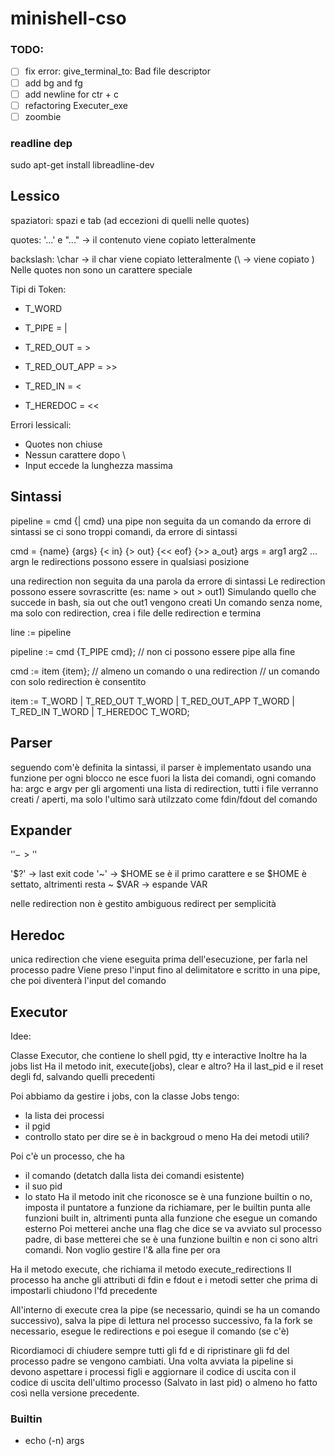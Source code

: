 # minishell-cso

### TODO:

- [ ] fix error: give_terminal_to: Bad file descriptor
- [ ] add bg and fg
- [ ] add newline for ctr + c
- [ ] refactoring Executer_exe
- [ ] zoombie

### readline dep
sudo apt-get install libreadline-dev

## Lessico

spaziatori: spazi e tab (ad eccezioni di quelli nelle quotes)

quotes: '...' e "..." -> il contenuto viene copiato letteralmente

backslash: \char -> il char viene copiato letteralmente (\\ -> viene copiato \)
			Nelle quotes non sono un carattere speciale

Tipi di Token:
- T_WORD

- T_PIPE = |

- T_RED_OUT = >
- T_RED_OUT_APP = >>
- T_RED_IN = <
- T_HEREDOC = <<

Errori lessicali:
- Quotes non chiuse
- Nessun carattere dopo \
- Input eccede la lunghezza massima

## Sintassi

pipeline = cmd {| cmd}
una pipe non seguita da un comando da errore di sintassi
se ci sono troppi comandi, da errore di sintassi

cmd = {name} {args} {< in} {> out} {<< eof} {>> a_out}
args = arg1 arg2 ... argn
le redirections possono essere in qualsiasi posizione

una redirection non seguita da una parola da errore di sintassi
Le redirection possono essere sovrascritte (es: name > out > out1)
Simulando quello che succede in bash, sia out che out1 vengono creati
Un comando senza nome, ma solo con redirection, crea i file delle redirection e termina

line := pipeline

pipeline := cmd {T_PIPE cmd};			// non ci possono essere pipe alla fine

cmd := item {item};					// almeno un comando o una redirection
									// un comando con solo redirection è consentito

item := T_WORD
		| T_RED_OUT		T_WORD
		| T_RED_OUT_APP	T_WORD
		| T_RED_IN		T_WORD
		| T_HEREDOC		T_WORD;

## Parser
seguendo com'è definita la sintassi, il parser è implementato usando una funzione per ogni blocco
ne esce fuori la lista dei comandi, ogni comando ha:
argc e argv per gli argomenti
una lista di redirection, tutti i file verranno creati / aperti, ma solo l'ultimo sarà utilzzato come fdin/fdout del comando


## Expander

'$' -> '$'

'$?' -> last exit code
'~' -> $HOME se è il primo carattere e se $HOME è settato, altrimenti resta ~
\$VAR -> espande VAR

nelle redirection non è gestito ambiguous redirect per semplicità

## Heredoc

unica redirection che viene eseguita prima dell'esecuzione, per farla nel processo padre
Viene preso l'input fino al delimitatore e scritto in una pipe, che poi diventerà l'input del comando

## Executor

Idee:

Classe Executor, che contiene lo shell pgid, tty e interactive
Inoltre ha la jobs list
Ha il metodo init, execute(jobs), clear e altro?
Ha il last_pid e il reset degli fd, salvando quelli precedenti

Poi abbiamo da gestire i jobs, con la classe Jobs tengo:
- la lista dei processi
- il pgid
- controllo stato per dire se è in backgroud o meno
Ha dei metodi utili?

Poi c'è un processo, che ha 
- il comando (detatch dalla lista dei comandi esistente)
- il suo pid
- lo stato
Ha il metodo init
che riconosce se è una funzione builtin o no, imposta il puntatore a funzione da richiamare, per le builtin punta alle funzioni built in, altrimenti punta alla funzione che esegue un comando esterno
Poi metterei anche una flag che dice se va avviato sul processo padre, di base metterei che se è una funzione builtin e non ci sono altri comandi. Non voglio gestire l'& alla fine per ora

Ha il metodo execute, che richiama il metodo execute_redirections
Il processo ha anche gli attributi di fdin e fdout e i metodi setter che prima di impostarli chiudono l'fd precedente

All'interno di execute crea la pipe (se necessario, quindi se ha un comando successivo), salva la pipe di lettura nel processo successivo, fa la fork se necessario, esegue le redirections e poi esegue il comando (se c'è)

Ricordiamoci di chiudere sempre tutti gli fd e di ripristinare gli fd del processo padre se vengono cambiati. 
Una volta avviata la pipeline si devono aspettare i processi figli e aggiornare il codice di uscita con il codice di uscita dell'ultimo processo (Salvato in last pid) o almeno ho fatto così nella versione precedente.

### Builtin

- echo (-n) args
